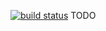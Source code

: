 [![build status](https://secure.travis-ci.org/golems-io/node-golems-client.png)](http://travis-ci.org/golems-io/node-golems-client)
TODO
